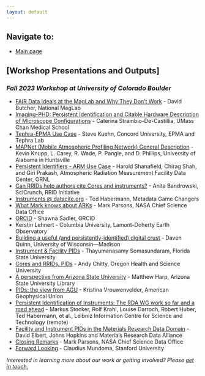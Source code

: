 ```yaml
---
layout: default
---
```


## Navigate to:
* [Main page](https://ncar.github.io/FAIR-Facilities-Instruments/)

## [Workshop Presentations and Outputs]

### ***Fall 2023 Workshop at University of Colorado Boulder***

* [FAIR Data Ideals at the MagLab and Why They Don’t Work](https://github.com/NCAR/FAIR-Facilities-Instruments/blob/main/presentations/2023-FAIR-Boulder/2023-FAIR-Boulder-Butcher.pdf) - David Butcher, National MagLab
* [Imaging-PHD: Persistent Identification and Citable Hardware Description of Microscope Configurations](https://github.com/NCAR/FAIR-Facilities-Instruments/blob/main/presentations/2023-FAIR-Boulder/2023-FAIR-Boulder-Strambio-De-Castillia.pdf) - Caterina Strambio-De-Castillia, UMass Chan Medical School
* [Tephra-EPMA Use Case](https://github.com/NCAR/FAIR-Facilities-Instruments/blob/main/presentations/2023-FAIR-Boulder/2023-FAIR-Boulder-Kuehn.pdf) - Steve Kuehn, Concord University, EPMA and Tephra Lab
* [MAPNet (Mobile Atmospheric Profiling Network) General Description](https://github.com/NCAR/FAIR-Facilities-Instruments/blob/main/presentations/2023-FAIR-Boulder/2023-FAIR-Boulder-Knupp_Carey_Wade_Pangle_Phillips.pdf) - Kevin Knupp, L. Carey, R. Wade, P. Pangle, and D. Phillips, University of Alabama in Huntsville
* [Persistent Identifiers - ARM Use Case](https://github.com/NCAR/FAIR-Facilities-Instruments/blob/main/presentations/2023-FAIR-Boulder/2023-FAIR-Boulder-Shanafield_Shah_Prakash.pdf) - Harold Shanafield, Chirag Shah, and Giri Prakash, Atmospheric Radiation Measurement Facility Data Center, ORNL
* [Can RRIDs help authors cite Cores and instruments?](https://github.com/NCAR/FAIR-Facilities-Instruments/blob/main/presentations/2023-FAIR-Boulder/2023-FAIR-Boulder-Bandrowski.pdf) - Anita Bandrowski, SciCrunch, RRID Initiative
* [Instruments @ datacite.org](https://github.com/NCAR/FAIR-Facilities-Instruments/blob/main/presentations/2023-FAIR-Boulder/2023-FAIR-Boulder-Habermann_Robinson.pdf) - Ted Habermann, Metadata Game Changers
* [What Mark knows about ARKs](https://github.com/NCAR/FAIR-Facilities-Instruments/blob/main/presentations/2023-FAIR-Boulder/2023-FAIR-Boulder-Parsons.pdf) - Mark Parsons, NASA Chief Science Data Office
* [ORCID](https://github.com/NCAR/FAIR-Facilities-Instruments/blob/main/presentations/2023-FAIR-Boulder/2023-FAIR-Boulder-Sadler.pdf) - Shawna Sadler, ORCID
* Kerstin Lehnert - Columbia University, Lamont-Doherty Earth Observatory
* [Building a useful (and persistently-identified) digital crust](https://github.com/NCAR/FAIR-Facilities-Instruments/blob/main/presentations/2023-FAIR-Boulder/2023-FAIR-Boulder-Quinn.pdf) - Daven Quinn, University of Wisconsin—Madison
* [Instrument & Facility PIDs](https://github.com/NCAR/FAIR-Facilities-Instruments/blob/main/presentations/2023-FAIR-Boulder/2023-FAIR-Boulder-Somasundaram.pdf) - Thayumanasamy Somasundaram, Florida State University
* [Cores and RRIDs, PIDs](https://github.com/NCAR/FAIR-Facilities-Instruments/blob/main/presentations/2023-FAIR-Boulder/2023-FAIR-Boulder-Chitty.pdf) - Andy Chitty, Oregon Health and Science University
* [A perspective from Arizona State University](https://github.com/NCAR/FAIR-Facilities-Instruments/blob/main/presentations/2023-FAIR-Boulder/2023-FAIR-Boulder-Harp.pdf) - Matthew Harp, Arizona State University Library
* [PIDs: the view from AGU](https://github.com/NCAR/FAIR-Facilities-Instruments/blob/main/presentations/2023-FAIR-Boulder/2023-FAIR-Boulder-Vrouwenvelder.pdf) - Kristina Vrouwenvelder, American Geophysical Union
* [Persistent Identification of Instruments: The RDA WG work so far and a road ahead](https://github.com/NCAR/FAIR-Facilities-Instruments/blob/main/presentations/2023-FAIR-Boulder/2023-FAIR-Boulder-Stocker_Krahl_Darroch_Huber_Habermann.pdf) - Markus Stocker, Rolf Krahl, Louise Darroch, Robert Huber, Ted Habermann, et al., Leibniz Information Centre for Science and Technology (remote)
* [Facility and Instrument PIDs in the Materials Research Data Domain](https://github.com/NCAR/FAIR-Facilities-Instruments/blob/main/presentations/2023-FAIR-Boulder/2023-FAIR-Boulder-Elbert.pdf) - David Elbert, Johns Hopkins and Materials Research Data Alliance
* [Closing Remarks](https://github.com/NCAR/FAIR-Facilities-Instruments/blob/main/presentations/2023-FAIR-Boulder/2023-FAIR-Boulder-Parsons-2.pdf) - Mark Parsons, NASA Chief Science Data Office
* [Forward Looking](https://github.com/NCAR/FAIR-Facilities-Instruments/blob/main/presentations/2023-FAIR-Boulder/2023-FAIR-Boulder-Mundoma.pdf) - Claudius Mundoma, Stanford University

*Interested in learning more about our work or getting involved? Please [get in touch.](https://docs.google.com/forms/d/e/1FAIpQLSdSMaDIaIqd5O3CZvNfuQ6NmGUyRg_SiDE34iam0-l1t34KUg/viewform?usp=share_link)*
